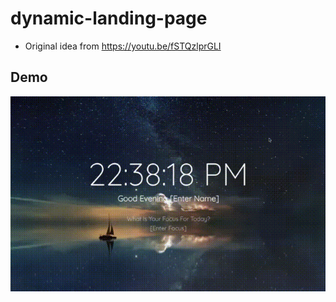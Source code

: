 # dynamic-landing-page
- Original idea from  https://youtu.be/fSTQzlprGLI

## Demo
![Demo](https://github.com/somamimoto/dynamic-landing-page/blob/media/media/demo.gif)